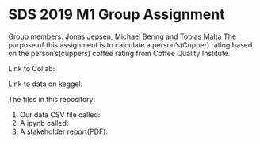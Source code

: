 # SDS 2019 M1 Group Assignment
Group members: Jonas Jepsen, Michael Bering and Tobias Malta
The purpose of this assignment is to calculate a person’s(Cupper) rating based on the person’s(cuppers) coffee rating from Coffee Quality Institute.

Link to Collab:

Link to data on keggel:

The files in this repository:
1.	Our data CSV file called:
2.	A ipynb called:
3.	A stakeholder report(PDF):
